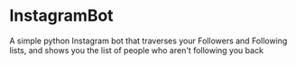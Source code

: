# InstagramBot
A simple python Instagram bot that traverses your Followers and Following lists, and shows you the list of people who aren't following you back
